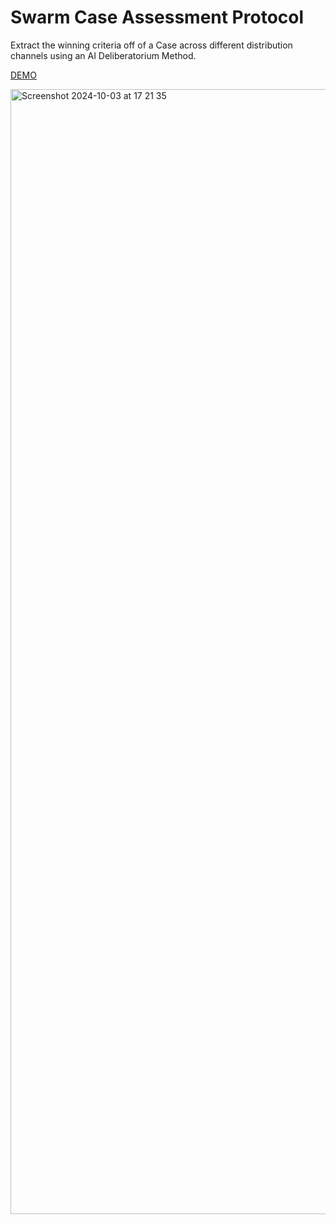 # Swarm Case Assessment Protocol

Extract the winning criteria off of a Case across different distribution channels using an AI Deliberatorium Method.

[DEMO](https://promptwars-xyz-git-swarm-aufacicenta.vercel.app/swarm/case)

<img width="1800" alt="Screenshot 2024-10-03 at 17 21 35" src="https://github.com/user-attachments/assets/d0665193-5192-4cc8-9ba6-8ba69ec1dcd6">
